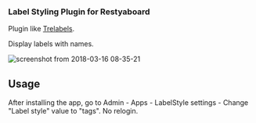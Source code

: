 ### Label Styling Plugin for Restyaboard

Plugin like [Trelabels](https://github.com/fredericseiler/trelabels).

Display labels with names.

![screenshot from 2018-03-16 08-35-21](https://user-images.githubusercontent.com/6804575/37505316-42dfb3b8-28f5-11e8-97e3-57cab1056460.png)

## Usage

After installing the app, go to Admin - Apps - LabelStyle settings - Change "Label style" value to "tags". No relogin.
